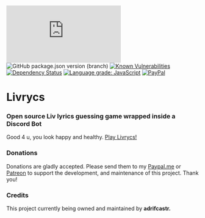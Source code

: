 ![node](https://img.shields.io/node/v/discord.js)
![GitHub package.json version (branch)](https://img.shields.io/github/package-json/v/discordjs/discord.js/master)
[![Known Vulnerabilities](https://snyk.io//test/github/adrifcastr/showdown/badge.svg?targetFile=package.json)](https://snyk.io//test/github/adrifcastr/showdown)
[![Dependency Status](https://david-dm.org/adrifcastr/showdown.svg)](https://david-dm.org/adrifcastr/showdown.svg)
[![Language grade: JavaScript](https://img.shields.io/lgtm/grade/javascript/g/adrifcastr/showdown.svg?logo=lgtm&logoWidth=18)](https://lgtm.com/projects/g/adrifcastr/showdown/context:javascript)
[![PayPal](https://img.shields.io/badge/Paypal-Donate!-%2300457C.svg?logo=paypal&style=flat)](https://paypal.me/adrifcastr)

# Livrycs 
### Open source Liv lyrics guessing game wrapped inside a Discord Bot

Good 4 u, you look happy and healthy.
[Play Livrycs!](https://discord.com/api/oauth2/authorize?client_id=859760543602311218&permissions=0&scope=applications.commands%20bot')

### Donations

Donations are gladly accepted. Please send them to my [Paypal.me](https://www.paypal.me/adrifcastr) or [Patreon](https://www.patreon.com/gideonbot)
to support the development, and maintenance of this project. Thank you!

### Credits

This project currently being owned and maintained by __adrifcastr.__

